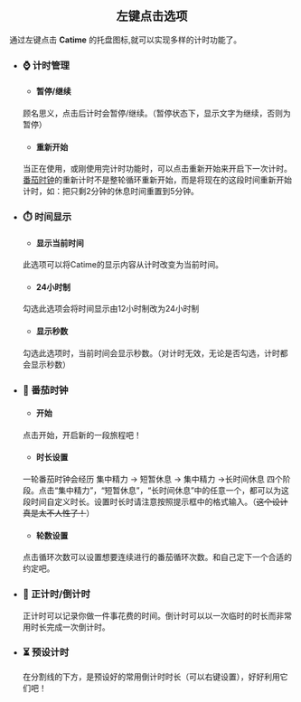 <center><h2>左键点击选项</h2></center>

通过左键点击<span class="Catime"> __Catime__ </span>的托盘图标,就可以实现多样的计时功能了。

+ ### :watch: 计时管理

    + #### 暂停/继续

    <div class="discription"><span class="discription">顾名思义，点击后计时会暂停/继续。（暂停状态下，显示文字为继续，否则为暂停）</span></div>

    + #### 重新开始

    <div class="discription"><span class="discription">当正在使用，或刚使用完计时功能时，可以点击重新开始来开启下一次计时。<a href="#catime">番茄时钟</a>的重新计时不是整轮循环重新开始，而是将现在的这段时间重新开始计时，如：把只剩2分钟的休息时间重置到5分钟。</span></div>

+ ### ⏱️ 时间显示

    + #### 显示当前时间

    <div class="discription"><span class="discription">此选项可以将<span class="Catime">Catime</span>的显示内容从计时改变为当前时间。</span></div>

    + #### 24小时制

     <div class="discription"><span class="discription">勾选此选项会将时间显示由12小时制改为24小时制</span></div>

    + #### 显示秒数

    <div class="discription"><span class="discription">勾选此选项时，当前时间会显示秒数。（对计时无效，无论是否勾选，计时都会显示秒数）</span></div>

+ ### :tomato: <span id="catime">番茄时钟</span>

    + #### 开始

    <div class="discription"><span class="discription">点击开始，开启新的一段旅程吧！</span></div>

    + #### 时长设置

    <div class="discription"><span class="discription">一轮番茄时钟会经历 集中精力 -> 短暂休息 -> 集中精力 ->长时间休息 四个阶段。点击“集中精力”，“短暂休息”，“长时间休息”中的任意一个，都可以为这段时间自定义时长。设置时长时请注意按照提示框中的格式输入。（<del>这个设计真是太不人性了！</del>）</span></div>

    + #### 轮数设置

    <div class="discription"><span class="discription">点击循环次数可以设置想要连续进行的番茄循环次数。和自己定下一个合适的约定吧。</span></div>

+ ### 🔄 正计时/倒计时

    <div class="discription"><span class="discription">正计时可以记录你做一件事花费的时间。倒计时可以以一次临时的时长而非常用时长完成一次倒计时。</span></div>
    
+ ### ⏳ 预设计时

    <div class="discription"><span class="discription">在分割线的下方，是预设好的常用倒计时时长（可以右键设置），好好利用它们吧！</span></div>
